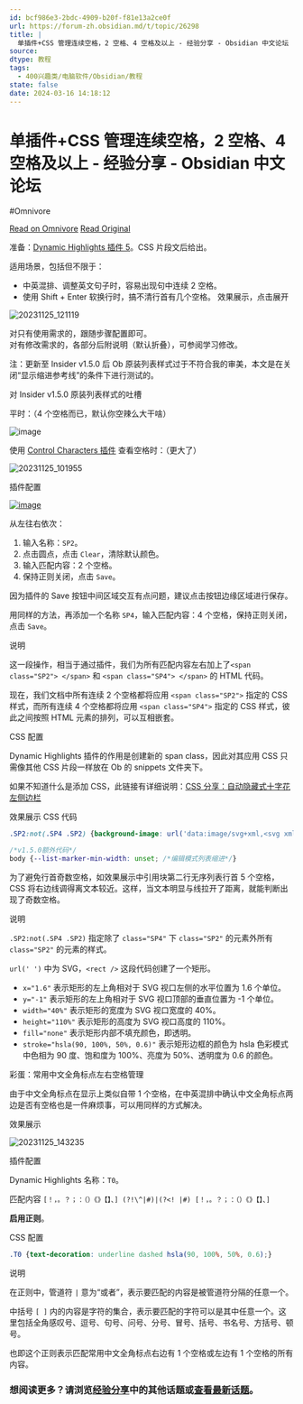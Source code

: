 ```yaml
---
id: bcf986e3-2bdc-4909-b20f-f81e13a2ce0f
url: https://forum-zh.obsidian.md/t/topic/26298
title: |
  单插件+CSS 管理连续空格，2 空格、4 空格及以上 - 经验分享 - Obsidian 中文论坛
source: 
dtype: 教程
tags:
  - 400兴趣类/电脑软件/Obsidian/教程
state: false
date: 2024-03-16 14:18:12
---
```



# 单插件+CSS 管理连续空格，2 空格、4 空格及以上 - 经验分享 - Obsidian 中文论坛
#Omnivore

[Read on Omnivore](https://omnivore.app/me/https-forum-zh-obsidian-md-t-topic-26298-18e45e7970b)
[Read Original](https://forum-zh.obsidian.md/t/topic/26298)

准备：[Dynamic Highlights 插件 5](https://github.com/nothingislost/obsidian-dynamic-highlights)。CSS 片段文后给出。

适用场景，包括但不限于：

* 中英混排、调整英文句子时，容易出现句中连续 2 空格。
* 使用 Shift \+ Enter 软换行时，搞不清行首有几个空格。
效果展示，点击展开 

![20231125_121119](https://proxy-prod.omnivore-image-cache.app/280x375,spdjmxo60rT3WKgzZ_YevkAgHTFvkuMWQlCZr3AjYSWo/https://forum-zh.obsidian.md/uploads/default/original/2X/8/8539adaef10b8f406a78c4e12f7aca1a34bac5dd.gif)

对只有使用需求的，跟随步骤配置即可。  
对有修改需求的，各部分后附说明（默认折叠），可参阅学习修改。

注：更新至 Insider v1.5.0 后 Ob 原装列表样式过于不符合我的审美，本文是在关闭“显示缩进参考线”的条件下进行测试的。

对 Insider v1.5.0 原装列表样式的吐槽 

平时：（4 个空格而已，默认你空辣么大干啥）

![image](https://proxy-prod.omnivore-image-cache.app/464x155,sVf3XT7fymWuHp_HuZCpUD_CZDg7RzhfAqFvdXEr2ru8/https://forum-zh.obsidian.md/uploads/default/original/2X/8/8cb4e45f4326558bfb5371b61f1b2d215d62b0d8.png)

使用 [Control Characters 插件](https://github.com/joethei/obsidian-control-characters) 查看空格时：（更大了）

![20231125_101955](https://proxy-prod.omnivore-image-cache.app/517x135,sXxzcJJ6NT61H7iCNnGZV8kdpknLs5o8RkL7ZhkOtnYM/https://forum-zh.obsidian.md/uploads/default/original/2X/1/18ab3bca0e200426b5f0704cca0a0df45abeca65.gif)

  
插件配置 

[![image](https://proxy-prod.omnivore-image-cache.app/517x275,swMauef0yMclZrGsZlffrrgV9Stu_si1vSpAVbUWBPw0/https://forum-zh.obsidian.md/uploads/default/optimized/2X/7/7cc649ea01ceb76879278743d9ce5b0c25e0ad03_2_517x275.jpeg)](https://forum-zh.obsidian.md/uploads/default/original/2X/7/7cc649ea01ceb76879278743d9ce5b0c25e0ad03.jpeg "image")

从左往右依次：

1. 输入名称：`SP2`。
2. 点击圆点，点击 `Clear`，清除默认颜色。
3. 输入匹配内容：2 个空格。
4. 保持正则关闭，点击 `Save`。

因为插件的 Save 按钮中间区域交互有点问题，建议点击按钮边缘区域进行保存。

用同样的方法，再添加一个名称 `SP4`，输入匹配内容：4 个空格，保持正则关闭，点击 `Save`。

说明 

这一段操作，相当于通过插件，我们为所有匹配内容左右加上了`<span class="SP2"> </span>` 和 `<span class="SP4"> </span>` 的 HTML 代码。

现在，我们文档中所有连续 2 个空格都将应用 `<span class="SP2">` 指定的 CSS 样式，而所有连续 4 个空格都将应用 `<span class="SP4">` 指定的 CSS 样式，彼此之间按照 HTML 元素的排列，可以互相嵌套。

  
CSS 配置 

Dynamic Highlights 插件的作用是创建新的 span class，因此对其应用 CSS 只需像其他 CSS 片段一样放在 Ob 的 snippets 文件夹下。

如果不知道什么是添加 CSS，此链接有详细说明：[CSS 分享：自动隐藏式十字花左侧边栏](https://forum-zh.obsidian.md/t/topic/26605/2)

效果展示 CSS 代码 

```css
.SP2:not(.SP4 .SP2) {background-image: url('data:image/svg+xml,<svg xmlns="http://www.w3.org/2000/svg"><rect x="1.6" y="-1" width="40%" height="110%" fill="none" stroke="hsla(90, 100%, 50%, 0.6)" /></svg>');}

/*v1.5.0额外代码*/
body {--list-marker-min-width: unset; /*编辑模式列表缩进*/}

```

为了避免行首奇数空格，如效果展示中引用块第二行无序列表行首 5 个空格，CSS 将右边线调得离文本较近。这样，当文本明显与线拉开了距离，就能判断出现了奇数空格。

说明 

`.SP2:not(.SP4 .SP2)` 指定除了 `class="SP4"` 下 `class="SP2"` 的元素外所有 `class="SP2"` 的元素的样式。

`url(' ')` 中为 SVG，`<rect />` 这段代码创建了一个矩形。

* `x="1.6"` 表示矩形的左上角相对于 SVG 视口左侧的水平位置为 1.6 个单位。
* `y="-1"` 表示矩形的左上角相对于 SVG 视口顶部的垂直位置为 -1 个单位。
* `width="40%"` 表示矩形的宽度为 SVG 视口宽度的 40%。
* `height="110%"` 表示矩形的高度为 SVG 视口高度的 110%。
* `fill="none"` 表示矩形内部不填充颜色，即透明。
* `stroke="hsla(90, 100%, 50%, 0.6)"` 表示矩形边框的颜色为 hsla 色彩模式中色相为 90 度、饱和度为 100%、亮度为 50%、透明度为 0.6 的颜色。
  
彩蛋：常用中文全角标点左右空格管理 

由于中文全角标点在显示上类似自带 1 个空格，在中英混排中确认中文全角标点两边是否有空格也是一件麻烦事，可以用同样的方式解决。

效果展示 

![20231125_143235](https://proxy-prod.omnivore-image-cache.app/363x175,sNjyffn_4kO95kPO4AR1NyeerwzpAmaPnB6q26FGAxUE/https://forum-zh.obsidian.md/uploads/default/original/2X/d/dfbb36510cf5d8af4b7c50b397a399dc157981c8.gif)

  
插件配置 

Dynamic Highlights 名称：`T0`。

匹配内容 `[！，。？；：（）《》【】、] (?!\^|#)|(?<! |#) [！，。？；：（）《》【】、]`

**启用正则**。

CSS 配置 

```css
.T0 {text-decoration: underline dashed hsla(90, 100%, 50%, 0.6);}

```

说明 

在正则中，管道符 `|` 意为“或者”，表示要匹配的内容是被管道符分隔的任意一个。

中括号 `[ ]` 内的内容是字符的集合，表示要匹配的字符可以是其中任意一个。这里包括全角感叹号、逗号、句号、问号、分号、冒号、括号、书名号、方括号、顿号。

也即这个正则表示匹配常用中文全角标点右边有 1 个空格或左边有 1 个空格的所有内容。

###  想阅读更多？请浏览[经验分享](https://forum-zh.obsidian.md/c/8-category/8)中的其他话题或[查看最新话题](https://forum-zh.obsidian.md/latest)。



